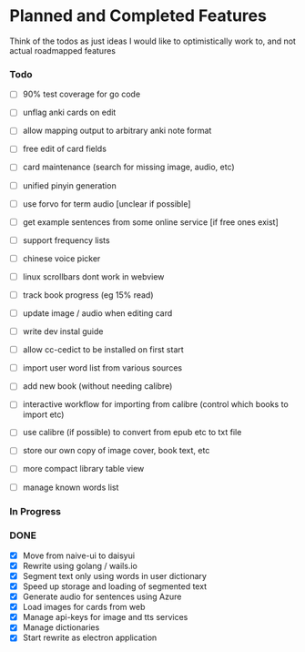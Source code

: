 # Planned and Completed Features

Think of the todos as just ideas I would like to optimistically work to, and not actual roadmapped features

### Todo
- [ ] 90% test coverage for go code
- [ ] unflag anki cards on edit
- [ ] allow mapping output to arbitrary anki note format
- [ ] free edit of card fields
- [ ] card maintenance (search for missing image, audio, etc)
- [ ] unified pinyin generation
- [ ] use forvo for term audio [unclear if possible]
- [ ] get example sentences from some online service [if free ones exist] 
- [ ] support frequency lists
- [ ] chinese voice picker
- [ ] linux scrollbars dont work in webview
- [ ] track book progress (eg 15% read)
- [ ] update image / audio when editing card
- [ ] write dev instal guide 
- [ ] allow cc-cedict to be installed on first start
- [ ] import user word list from various sources
- [ ] add new book (without needing calibre)
- [ ] interactive workflow for importing from calibre (control which books to import etc)
- [ ] use calibre (if possible) to convert from epub etc to txt file
- [ ] store our own copy of image cover, book text, etc
- [ ] more compact library table view
- [ ] manage known words list


### In Progress


### DONE
- [x] Move from naive-ui to daisyui
- [x] Rewrite using golang / wails.io
- [x] Segment text only using words in user dictionary
- [x] Speed up storage and loading of segmented text
- [x] Generate audio for sentences using Azure
- [x] Load images for cards from web
- [x] Manage api-keys for image and tts services
- [x] Manage dictionaries
- [x] Start rewrite as electron application
